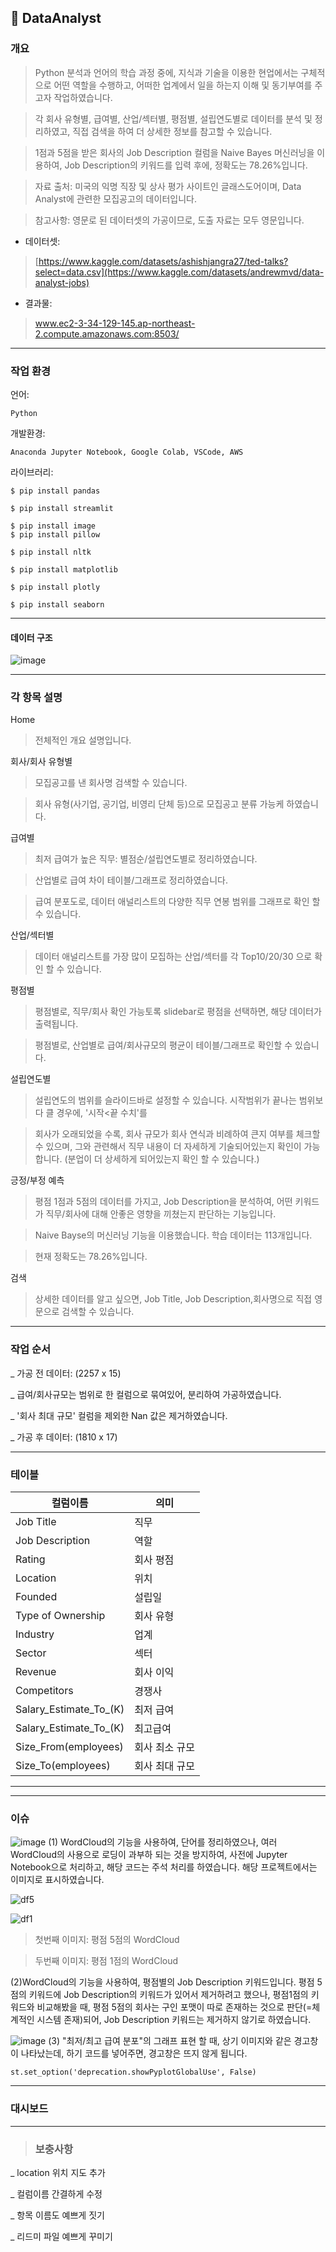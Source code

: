 ## 📝 DataAnalyst


###  개요
>Python 분석과 언어의 학습 과정 중에, 지식과 기술을 이용한 현업에서는 구체적으로 어떤 역할을 수행하고, 어떠한 업계에서 일을 하는지 이해 및 동기부여를 주고자 작업하였습니다.

>각 회사 유형별, 급여별, 산업/섹터별, 평점별, 설립연도별로 데이터를 분석 및 정리하였고, 직접 검색을 하여 더 상세한 정보를 참고할 수 있습니다.

> 1점과 5점을 받은 회사의 Job Description 컬럼을 Naive Bayes 머신러닝을 이용하여, Job Description의 키워드를 입력 후에, 정확도는 78.26%입니다. 

>자료 출처: 미국의 익명 직장 및 상사 평가 사이트인 글래스도어이며, Data Analyst에 관련한 모집공고의 데이터입니다. 

> 참고사항: 영문로 된 데이터셋의 가공이므로, 도출 자료는 모두 영문입니다.

- 데이터셋: 
>[https://www.kaggle.com/datasets/ashishjangra27/ted-talks?select=data.csv](https://www.kaggle.com/datasets/andrewmvd/data-analyst-jobs)
- 결과물: 
> www.ec2-3-34-129-145.ap-northeast-2.compute.amazonaws.com:8503/

---
###  작업 환경
언어: 

```
Python
```

개발환경:
```
Anaconda Jupyter Notebook, Google Colab, VSCode, AWS 
```


라이브러리:
```
$ pip install pandas
```
```
$ pip install streamlit
```
```
$ pip install image
$ pip install pillow
```
```
$ pip install nltk
```
```
$ pip install matplotlib
```
```
$ pip install plotly
```
```
$ pip install seaborn
```
---
#### 데이터 구조

![image](https://user-images.githubusercontent.com/102447800/172677292-4b2ae25c-2259-4742-ab57-0cc342e54183.png)

---
### 각 항목 설명

Home

> 전체적인 개요 설명입니다.


회사/회사 유형별
> 모집공고를 낸 회사명 검색할 수 있습니다.

>회사 유형(사기업, 공기업, 비영리 단체 등)으로 모집공고 분류 가능케 하였습니다.

급여별
> 최저 급여가 높은 직무: 별점순/설립연도별로 정리하였습니다. 

> 산업별로 급여 차이 테이블/그래프로 정리하였습니다.

> 급여 분포도로, 데이터 애널리스트의 다양한 직무 연봉 범위를 그래프로 확인 할 수 있습니다.

산업/섹터별
> 데이터 애널리스트를 가장 많이 모집하는 산업/섹터를 각 Top10/20/30 으로 확인 할 수 있습니다.

평점별
> 평점별로, 직무/회사 확인 가능토록 slidebar로 평점을 선택하면, 해당 데이터가 출력됩니다.

> 평점별로, 산업별로 급여/회사규모의 평균이 테이블/그래프로 확인할 수 있습니다.

설립연도별
> 설립연도의 범위를 슬라이드바로 설정할 수 있습니다. 시작범위가 끝나는 범위보다 클 경우에, '시작<끝 수치'를 

> 회사가 오래되었을 수록, 회사 규모가 회사 연식과 비례하여 큰지 여부를 체크할수 있으며, 그와 관련해서 직무 내용이 더 자세하게 기술되어있는지 확인이 가능합니다. (분업이 더 상세하게 되어있는지 확인 할 수 있습니다.)

긍정/부정 예측
> 평점 1점과 5점의 데이터를 가지고, Job Description을 분석하여, 어떤 키워드가 직무/회사에 대해 안좋은 영향을 끼쳤는지 판단하는 기능입니다.

> Naive Bayse의 머신러닝 기능을 이용했습니다. 학습 데이터는 113개입니다.

>현재 정확도는 78.26%입니다. 

검색
> 상세한 데이터를 알고 싶으면, Job Title, Job Description,회사명으로 직접 영문으로 검색할 수 있습니다.

---
### 작업 순서

_ 가공 전 데이터: (2257 x 15)

_ 급여/회사규모는 범위로 한 컬럼으로 묶여있어, 분리하여 가공하였습니다.

_  '회사 최대 규모' 컬럼을 제외한 Nan 값은 제거하였습니다.

_ 가공 후 데이터: (1810 x 17)

---
### 테이블 

| 컬럼이름 | 의미 |
| --- | --- |
| Job Title | 직무 |
| Job Description | 역할 | 
| Rating | 회사 평점 | 
| Location | 위치 | 
| Founded | 설립일 | 
| Type of Ownership | 회사 유형 | 
| Industry | 업계 | 
| Sector | 섹터 | 
| Revenue | 회사 이익 | 
| Competitors | 경쟁사 | 
| Salary_Estimate_To_(K) | 최저 급여 | 
| Salary_Estimate_To_(K) | 최고급여 | 
| Size_From(employees) | 회사 최소 규모 | 
| Size_To(employees) | 회사 최대 규모 | 

---




---
###  이슈


![image](https://user-images.githubusercontent.com/102447800/172653266-296f8527-67dd-455a-bb4f-671b14c3221e.png)
(1) WordCloud의 기능을 사용하여, 단어를 정리하였으나, 여러 WordCloud의 사용으로 로딩이 과부하 되는 것을 방지하여, 사전에 Jupyter Notebook으로 처리하고, 해당 코드는 주석 처리를 하였습니다. 해당 프로젝트에서는 이미지로 표시하였습니다. 

![df5](https://user-images.githubusercontent.com/102447800/172653661-46c1e81e-ef14-4103-8208-149b4010d768.png)

![df1](https://user-images.githubusercontent.com/102447800/172654778-270c1ca1-b9f8-4f5f-898e-fe6e4213f9db.png)

> 첫번째 이미지: 평점 5점의 WordCloud

> 두번째 이미지: 평점 1점의 WordCloud

(2)WordCloud의 기능을 사용하여, 평점별의 Job Description 키워드입니다. 평점 5점의 키워드에 Job Description의 키워드가 있어서 제거하려고 했으나, 평점1점의 키워드와 비교해봤을 때, 평점 5점의 회사는 구인 포맷이 따로 존재하는 것으로 판단(=체계적인 시스템 존재)되어, Job Description 키워드는 제거하지 않기로 하였습니다. 

![image](https://user-images.githubusercontent.com/102447800/172659545-447d67e8-7659-4d61-98c6-ac8bd656c6e9.png)
(3) "최저/최고 급여 분포"의 그래프 표현 할 때, 상기 이미지와 같은 경고창이 나타났는데, 하기 코드를 넣어주면, 경고창은 뜨지 않게 됩니다. 


```
st.set_option('deprecation.showPyplotGlobalUse', False)
```

----
### 대시보드



----
>### 보충사항
_ location 위치 지도 추가

_ 컬럼이름 간결하게 수정

_ 항목 이름도 예쁘게 짓기

_ 리드미 파일 예쁘게 꾸미기
